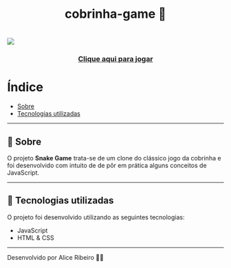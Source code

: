 <h1 align="center"> 
  cobrinha-game 🐍
</h1>

<h1>
  <img src="https://ik.imagekit.io/aliceribeiro/snake-game__6zcQQGul.gif">
</h1>

<h3 align="center">
  <a href="https://aliceribeiro.github.io/cobrinha-game/">Clique aqui para jogar</a>
</h3>

# Índice
- [Sobre](#-sobre)
- [Tecnologias utilizadas](#-tecnologias-utilizadas)

---

## 📑 Sobre

O projeto **Snake Game** trata-se de um clone do clássico jogo da cobrinha e foi desenvolvido com intuito de de pôr em prática alguns conceitos de JavaScript. 

---

## 🚀 Tecnologias utilizadas

O projeto foi desenvolvido utilizando as seguintes tecnologias:

- JavaScript
- HTML & CSS
---
Desenvolvido por Alice Ribeiro ✌🏼
